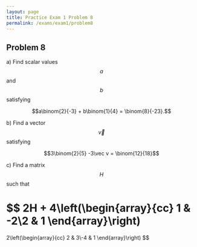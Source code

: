 ```yaml
---
layout: page
title: Practice Exam 1 Problem 8
permalink: /exams/exam1/problem8
---
```


## Problem 8

a) Find scalar values $$a$$ and $$b$$ satisfying

$$a\binom{2}{-3} + b\binom{1}{4} = \binom{8}{-23}.$$

b) Find a vector $$\vec v$$ satisfying

$$3\binom{2}{5} -3\vec v = \binom{12}{18}$$

c) Find a matrix $$H$$ such that

$$
2H
+
4\left(\begin{array}{cc}
1 & -2\\2 & 1
\end{array}\right)
=
2\left(\begin{array}{cc}
2 & 3\\-4 & 1
\end{array}\right)
$$

